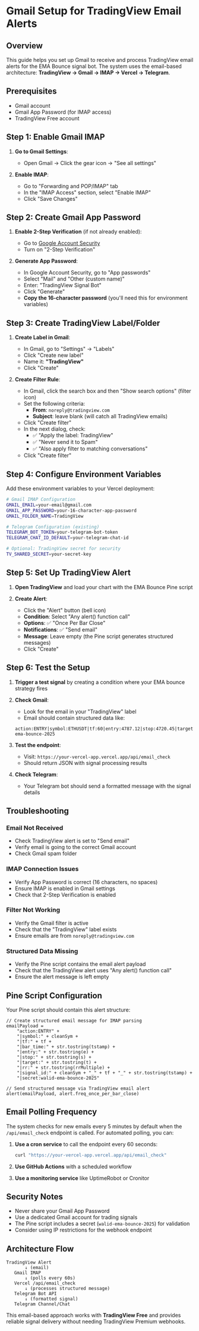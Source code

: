 # Gmail Setup for TradingView Email Alerts

## Overview

This guide helps you set up Gmail to receive and process TradingView email alerts for the EMA Bounce signal bot. The system uses the email-based architecture: **TradingView → Gmail → IMAP → Vercel → Telegram**.

## Prerequisites

- Gmail account
- Gmail App Password (for IMAP access)
- TradingView Free account

## Step 1: Enable Gmail IMAP

1. **Go to Gmail Settings**:
   - Open Gmail → Click the gear icon → "See all settings"

2. **Enable IMAP**:
   - Go to "Forwarding and POP/IMAP" tab
   - In the "IMAP Access" section, select "Enable IMAP"
   - Click "Save Changes"

## Step 2: Create Gmail App Password

1. **Enable 2-Step Verification** (if not already enabled):
   - Go to [Google Account Security](https://myaccount.google.com/security)
   - Turn on "2-Step Verification"

2. **Generate App Password**:
   - In Google Account Security, go to "App passwords"
   - Select "Mail" and "Other (custom name)"
   - Enter: "TradingView Signal Bot"
   - Click "Generate"
   - **Copy the 16-character password** (you'll need this for environment variables)

## Step 3: Create TradingView Label/Folder

1. **Create Label in Gmail**:
   - In Gmail, go to "Settings" → "Labels"
   - Click "Create new label"
   - Name it: **"TradingView"**
   - Click "Create"

2. **Create Filter Rule**:
   - In Gmail, click the search box and then "Show search options" (filter icon)
   - Set the following criteria:
     - **From**: `noreply@tradingview.com`
     - **Subject**: leave blank (will catch all TradingView emails)
   - Click "Create filter"
   - In the next dialog, check:
     - ✅ "Apply the label: TradingView"
     - ✅ "Never send it to Spam"
     - ✅ "Also apply filter to matching conversations"
   - Click "Create filter"

## Step 4: Configure Environment Variables

Add these environment variables to your Vercel deployment:

```bash
# Gmail IMAP Configuration
GMAIL_EMAIL=your-email@gmail.com
GMAIL_APP_PASSWORD=your-16-character-app-password
GMAIL_FOLDER_NAME=TradingView

# Telegram Configuration (existing)
TELEGRAM_BOT_TOKEN=your-telegram-bot-token
TELEGRAM_CHAT_ID_DEFAULT=your-telegram-chat-id

# Optional: TradingView secret for security
TV_SHARED_SECRET=your-secret-key
```

## Step 5: Set Up TradingView Alert

1. **Open TradingView** and load your chart with the EMA Bounce Pine script

2. **Create Alert**:
   - Click the "Alert" button (bell icon)
   - **Condition**: Select "Any alert() function call" 
   - **Options**: ✅ "Once Per Bar Close"
   - **Notifications**: ✅ "Send email"
   - **Message**: Leave empty (the Pine script generates structured messages)
   - Click "Create"

## Step 6: Test the Setup

1. **Trigger a test signal** by creating a condition where your EMA bounce strategy fires

2. **Check Gmail**:
   - Look for the email in your "TradingView" label
   - Email should contain structured data like:
   ```
   action:ENTRY|symbol:ETHUSDT|tf:60|entry:4787.12|stop:4720.45|target:4987.13|rr:3|signal_id:ETHUSDT_60_1734567890000|secret:walid-ema-bounce-2025
   ```

3. **Test the endpoint**:
   - Visit: `https://your-vercel-app.vercel.app/api/email_check`
   - Should return JSON with signal processing results

4. **Check Telegram**:
   - Your Telegram bot should send a formatted message with the signal details

## Troubleshooting

### Email Not Received
- Check TradingView alert is set to "Send email"
- Verify email is going to the correct Gmail account
- Check Gmail spam folder

### IMAP Connection Issues
- Verify App Password is correct (16 characters, no spaces)
- Ensure IMAP is enabled in Gmail settings
- Check that 2-Step Verification is enabled

### Filter Not Working
- Verify the Gmail filter is active
- Check that the "TradingView" label exists
- Ensure emails are from `noreply@tradingview.com`

### Structured Data Missing
- Verify the Pine script contains the email alert payload
- Check that the TradingView alert uses "Any alert() function call"
- Ensure the alert message is left empty

## Pine Script Configuration

Your Pine script should contain this alert structure:

```pinescript
// Create structured email message for IMAP parsing
emailPayload = 
    "action:ENTRY" +
    "|symbol:" + cleanSym +
    "|tf:" + tf +
    "|bar_time:" + str.tostring(tstamp) +
    "|entry:" + str.tostring(e) +
    "|stop:" + str.tostring(s) +
    "|target:" + str.tostring(t) +
    "|rr:" + str.tostring(rrMultiple) +
    "|signal_id:" + cleanSym + "_" + tf + "_" + str.tostring(tstamp) +
    "|secret:walid-ema-bounce-2025"

// Send structured message via TradingView email alert
alert(emailPayload, alert.freq_once_per_bar_close)
```

## Email Polling Frequency

The system checks for new emails every 5 minutes by default when the `/api/email_check` endpoint is called. For automated polling, you can:

1. **Use a cron service** to call the endpoint every 60 seconds:
   ```bash
   curl "https://your-vercel-app.vercel.app/api/email_check"
   ```

2. **Use GitHub Actions** with a scheduled workflow

3. **Use a monitoring service** like UptimeRobot or Cronitor

## Security Notes

- Never share your Gmail App Password
- Use a dedicated Gmail account for trading signals
- The Pine script includes a secret (`walid-ema-bounce-2025`) for validation
- Consider using IP restrictions for the webhook endpoint

## Architecture Flow

```
TradingView Alert
       ↓ (email)
   Gmail IMAP
       ↓ (polls every 60s)
   Vercel /api/email_check
       ↓ (processes structured message)
   Telegram Bot API
       ↓ (formatted signal)
   Telegram Channel/Chat
```

This email-based approach works with **TradingView Free** and provides reliable signal delivery without needing TradingView Premium webhooks.